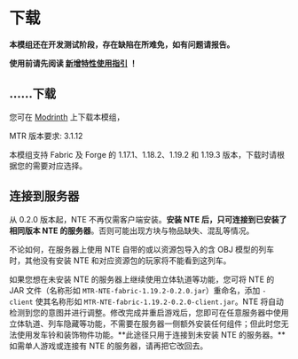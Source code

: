 # 下载

**本模组还在开发测试阶段，存在缺陷在所难免，如有问题请报告。**



**使用前请先阅读 [新增特性使用指引](feature.md) ！**



## ……下载

您可在 [Modrinth](https://modrinth.com/mod/mtr-nte/versions) 上下载本模组，


MTR 版本要求: 3.1.12

本模组支持 Fabric 及 Forge 的 1.17.1、1.18.2、1.19.2 和 1.19.3 版本，下载时请根据您的需要对应选择。



## 连接到服务器

从 0.2.0 版本起，NTE 不再仅需客户端安装。**安装 NTE 后，只可连接到已安装了相同版本 NTE 的服务器**。否则可能出现方块与物品缺失、混乱等情况。

不论如何，在服务器上使用 NTE 自带的或以资源包导入的含 OBJ 模型的列车时，其他没有安装 NTE 和对应资源包的玩家将不能看到这列车。

如果您想在未安装 NTE 的服务器上继续使用立体轨道等功能，您可将 NTE 的 JAR 文件（名称形如 `MTR-NTE-fabric-1.19.2-0.2.0.jar`）重命名，添加 `-client` 使其名称形如 `MTR-NTE-fabric-1.19.2-0.2.0-client.jar`。NTE 将自动检测到您的意图并进行调整。修改完成并重启游戏后，您即可在任意服务器中使用立体轨道、列车隐藏等功能，不需要在服务器一侧额外安装任何组件；但此时您无法使用发车铃和装饰物件功能。**此途径只用于连接到未安装 NTE 的服务器。**如需单人游戏或连接有 NTE 的服务器，请再把它改回去。
